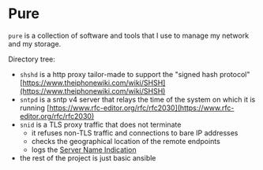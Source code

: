 # Pure

`pure` is a collection of software and tools that I use to manage my network and my storage.

Directory tree:
- `shshd` is a http proxy tailor-made to support the "signed hash protocol"
    [https://www.theiphonewiki.com/wiki/SHSH](https://www.theiphonewiki.com/wiki/SHSH)
- `sntpd` is a sntp v4 server that relays the time of the system on which it is running
    [https://www.rfc-editor.org/rfc/rfc2030](https://www.rfc-editor.org/rfc/rfc2030)
- `snid` is a TLS proxy traffic that does not terminate
    - it refuses non-TLS traffic and connections to bare IP addresses
    - checks the geographical location of the remote endpoints
    - logs the [Server Name Indication](https://www.rfc-editor.org/rfc/rfc3546.html)
- the rest of the project is just basic ansible